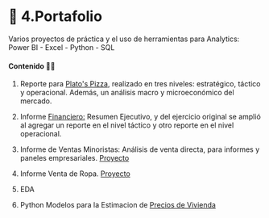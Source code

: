 # 💼 4.Portafolio   
Varios proyectos de práctica y el uso de herramientas para Analytics:  Power BI - Excel - Python - SQL

#### Contenido 👩‍💻

1. Reporte para [Plato's Pizza](https://github.com/EvelynOr/4.Portafolio/tree/main/Pizza%20Challenge), realizado en tres niveles: estratégico, táctico y operacional. Además, un análisis macro y microeconómico del mercado. 
2. Informe [Financiero:](https://github.com/EvelynOr/4.Portafolio/tree/main/2.Finanzas.) Resumen Ejecutivo, y del ejercicio original se amplió al agregar un reporte en el nivel táctico y otro reporte en el nivel operacional.

3. Informe de Ventas Minoristas: Análisis de venta directa, para informes y paneles empresariales. [Proyecto](https://github.com/EvelynOr/4.Portafolio/tree/main/3.%20Ventas%20Minorista)

4. Informe Venta de Ropa. [Proyecto](https://github.com/EvelynOr/4.Portafolio/tree/main/4.%20Informe%20Venta%20de%20Ropa)

5. EDA
   
6. Python Modelos para la Estimacion de [Precios de Vivienda](https://github.com/EvelynOr/Python/tree/main/1.%20Proyectos/1.%20House%20Price%20Prediction)



